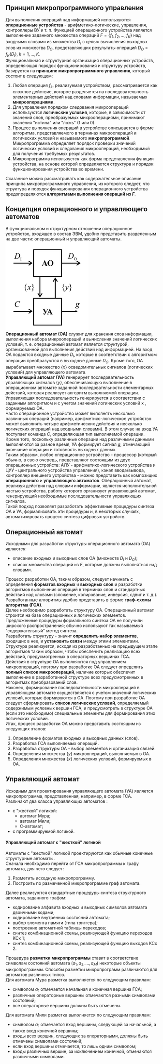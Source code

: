 ## Принцип микропрограммного управления
Для выполнения операций над информацией используются **операционные устройства** - арифметико-логические, управления, контроллеры ВУ и т. п. Функцией операционного устройства является выполнение заданного множества операций $F=\{f_1,f_2,...,f_K\}$ над входными словами из множества $D_I$ с целью вычисления выходных слов из множества $D_O$, представляющих результаты операций $D_O=f_K(D_I)$, $k=1,...,K$.  
Функциональная и структурная организация операционных устройств, определяющая порядок функционирования и структуру устройств, базируется на **принципе микропрограммного управления**, который состоит в следующем: 
1. Любая операция $f_k$, реализуемая устройством, рассматривается как сложное действие, которое разделяется на последовательность элементарных действий над словами информации, называемых **микрооперациями**. 
2. Для управления порядком следования микроопераций используются **логические условия**, которые, в зависимости от значений слов, преобразуемых микрооперациями, принимают значения "истина" или "ложь" (1 или 0). 
3. Процесс выполнения операций в устройстве описывается в форме алгоритма, представляемого в терминах микроопераций и логических условий и называемого **микропрограммой**. Микропрограмма определяет порядок проверки значений логических условий и следования микроопераций, необходимый для получения требуемых результатов. 
4. Микропрограмма используется как форма представления функции устройства, на основе которой определяются структура и порядок функционирования устройства во времени.
  
Сказанное можно рассматривать как содержательное описание принципа микропрограммного управления, из которого следует, что структура и порядок функционирования операционного устройства предопределяются **алгоритмами выполнения операций из $F$**.
## Концепция операционного и управляющего автоматов
В функциональном и структурном отношении операционное устройство, входящее в состав ЭВМ, удобно представить разделенным на две части: операционный и управляющий автоматы.  
![Устройство как композиция автоматов](../Pictures/03_01.%20Устройство%20как%20композиция%20автоматов.png)  
**Операционный автомат (ОА)** служит для хранения слов информации, выполнения набора микроопераций и вычисления значений логических условий, т. е. операционный автомат является структурой, организованной для выполнения действий над информацией. На вход ОА подаются входные данные $D_I$, которые в соответствии с алгоритмом операции преобразуются в выходные данные $D_O$. Кроме того, ОА вырабатывает множество $\{x\}$ осведомительных сигналов (логических условий) для управляющего автомата.  
**Управляющий автомат (УА)** генерирует последовательность управляющих сигналов $\{y\}$, обеспечивающую выполнение в операционном автомате заданной последовательности элементарных действий, которая реализует алгоритм выполняемой операции. Управляющая последовательность генерируется в соответствии с заданным алгоритмом и с учетом значений логических условий x , формируемых ОА.  
Часто операционное устройство может выполнять несколько различных операций (например, арифметико-логическое устройство может выполнять четыре арифметических действия и несколько логических операций над входными словами). В этом случае на вход УА поступает команда $C$, определяющая тип выполняемой операции. Кроме того, поскольку различные операции над различными данными выполняются за разное время, УА формирует сигнал $g$, отмечающий окончание операции и готовность выходных данных.  
Таким образом, любое операционное устройство - процессор (который обычно, в свою очередь, представляют состоящим из двух операционных устройств: АЛУ - арифметико-логического устройства и ЦУУ - центрального устройства управления), канал ввода/вывода, контроллер внешнего устройства - можно представить как композицию **операционного** и **управляющего автоматов**. Операционный автомат, реализуя действия над словами информации, является исполнительной частью устройства, работу которого организует управляющий автомат, генерирующий необходимые последовательности управляющих сигналов.  
Такой подход позволяет разработать эффективные процедуры синтеза ОА и УА, формализовать эти процедуры и, в некоторых случаях, автоматизировать процесс синтеза цифровых устройств.
## Операционный автомат
Исходными для разработки структуры операционного автомата (ОА) являются: 
- описание входных и выходных слов ОА (множеств $D_I$ и $D_O$); 
- список множества операций из $F$, которые должны выполняться над словами. 
  
Процесс разработки ОА, таким образом, следует начинать с определения **форматов входных** и **выходных слов** и разработки алгоритмов выполнения операций в терминах слов и стандартных действий над словами (сложение, копирование, инверсия, сдвиг и т. д.). Разработанные алгоритмы удобно представить в форме **граф-схемы алгоритма (ГСА)**.  
Далее необходимо разработать структуру ОА. Операционный автомат строится на базе операционных и логических элементов. Предложенные процедуры формального синтеза ОА не получили широкого распространения; обычно используют так называемый "содержательный" метод синтеза.  
Разработать структуру - значит **определить набор элементов**, входящих в нее, и **установить связи** между этими элементами. Структура реализуется, исходя из разработанных на предыдущем этапе алгоритмов таким образом, чтобы обеспечить реализацию всех действий, предусмотренных в операторных вершинах ГСА.  
Действия в структуре ОА выполняются под управлением микроопераций, поэтому при разработке ОА следует определить **полный список микроопераций**, наличие которых обеспечит выполнение в разработанной структуре всех предусмотренных в алгоритмах преобразований слов.  
Наконец, формирование последовательности микроопераций в управляющем автомате осуществляется с учетом значений логических условий, которые формируются в ОА. Поэтому при разработке ОА следует сформировать **список логических условий**, определяемый содержимым условных вершин ГСА, и предусмотреть в структуре ОА (если это необходимо) специальные элементы для формирования этих логических условий.  
Итак, процесс разработки ОА можно представить состоящим из следующих этапов: 
1. Определение форматов входных и выходных данных (слов). 
2. Разработка ГСА выполняемых операций. 
3. Разработка структуры ОА - выбор элементов и организация связей. 
4. Определения множества $\{y\}$ микроопераций, выполняемых в ОА. 
5. Определения множества $\{x\}$ логических условий, формируемых в ОА.
## Управляющий автомат
Исходным для проектирования управляющего автомата (УА) является микропрограмма, представленная, например, в форме ГСА.  
Различают два класса управляющих автоматов : 
- с "жесткой" логикой: 
	- автомат Мура; 
	- автомат Мили; 
	- С-автомат;
- с программируемой логикой.
#### Управляющий автомат с "жесткой" логикой
Автоматы с "жесткой" логикой проектируются как обычные конечные структурные автоматы.  
Сначала необходимо перейти от ГСА микропрограммы к графу автомата, для чего следует: 
1. Разметить исходную микропрограмму. 
2. Построить по размеченной микропрограмме граф автомата. 
  
Далее реализуются стандартные процедуры синтеза структурного автомата, заданного графом:
- кодирование алфавита входных и выходных символов автомата двоичными кодами;
- кодирование внутренних состояний автомата;
- выбор элемента памяти (типа триггера);
- построение автоматной таблицы переходов;
- синтез комбинационной схемы, реализующей функцию переходов КСх 1;
- синтез комбинационной схемы, реализующей функцию выходов КСх 2.
  
Процедура **разметки микропрограммы** ставит в соответствие символам состояний автомата $(a_1, a_2, ..., a_M)$ некоторые объекты микропрограммы. Способы разметки микропрограмм различаются для автоматов различных типов.  
Для автомата Мура разметка выполняется по следующим правилам: 
- символом $a_1$ отмечается начальная и конечная вершина ГСА;
- различные операторные вершины отмечаются разными символами состояний; 
- все операторные вершины должны быть отмечены. 
  
Для автомата Мили разметка выполняется по следующим правилам: 
- символом $a_1$ отмечается вход вершины, следующей за начальной, а также вход конечной вершины; 
- входы всех вершин, следующих за операторными, должны быть отмечены символами состояний; 
- если вход вершины отмечается, то лишь одним символом; 
- входы различных вершин, за исключением конечной, отмечаются различными символами.